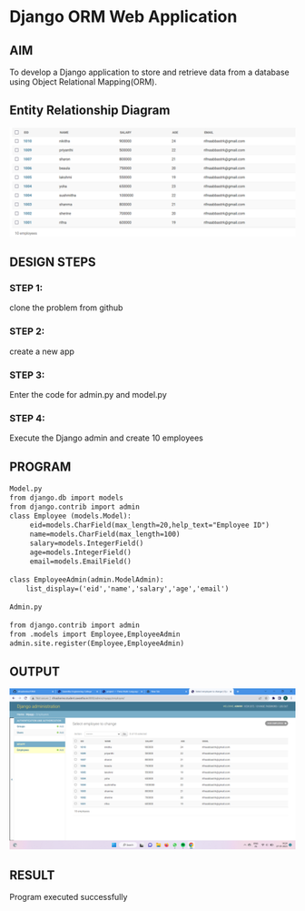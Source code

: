 # Django ORM Web Application

## AIM
To develop a Django application to store and retrieve data from a database using Object Relational Mapping(ORM).

## Entity Relationship Diagram

![Entity Relationship Diagram](./er.png)

## DESIGN STEPS

### STEP 1:
clone the problem from github

### STEP 2:
create a new app

### STEP 3:
Enter the code for admin.py and model.py

### STEP 4:
Execute the Django admin and create 10 employees

## PROGRAM

```
Model.py
from django.db import models
from django.contrib import admin
class Employee (models.Model):
     eid=models.CharField(max_length=20,help_text="Employee ID")
     name=models.CharField(max_length=100)
     salary=models.IntegerField()
     age=models.IntegerField()
     email=models.EmailField()

class EmployeeAdmin(admin.ModelAdmin):
    list_display=('eid','name','salary','age','email')
    
Admin.py

from django.contrib import admin
from .models import Employee,EmployeeAdmin
admin.site.register(Employee,EmployeeAdmin)
```

## OUTPUT

![OUTPUT](./out.png)


## RESULT

Program executed successfully